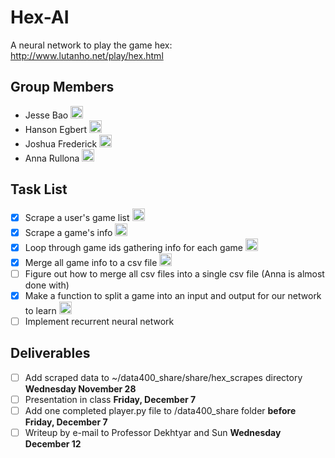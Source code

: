 # Hex-AI
A neural network to play the game hex: http://www.lutanho.net/play/hex.html

## Group Members

- Jesse Bao <img width="20" height="20" alt="jesse" src="https://avatars3.githubusercontent.com/u/15055948">
- Hanson Egbert <img width="20" height="20" alt="hanson" src="https://avatars3.githubusercontent.com/u/24231626?s=400&v=4">
- Joshua Frederick <img width="20" height="20" alt="josh" src="https://avatars2.githubusercontent.com/u/26757800?s=400&v=4">
- Anna Rullona <img width="20" height="20" alt="anna" src="https://avatars2.githubusercontent.com/u/25042420?s=400&v=4">

## Task List

- [X] Scrape a user's game list <img width="20" height="20" alt="hanson" src="https://avatars3.githubusercontent.com/u/24231626?s=400&v=4">
- [X] Scrape a game's info <img width="20" height="20" alt="hanson" src="https://avatars3.githubusercontent.com/u/24231626?s=400&v=4">
- [X] Loop through game ids gathering info for each game <img width="20" height="20" alt="anna" src="https://avatars2.githubusercontent.com/u/25042420?s=400&v=4">
- [X] Merge all game info to a csv file <img width="20" height="20" alt="anna" src="https://avatars2.githubusercontent.com/u/25042420?s=400&v=4">
- [ ] Figure out how to merge all csv files into a single csv file (Anna is almost done with)
- [X] Make a function to split a game into an input and output for our network to learn <img width="20" height="20" alt="anna" src="https://avatars2.githubusercontent.com/u/25042420?s=400&v=4">
- [ ] Implement recurrent neural network

## Deliverables

- [ ] Add scraped data to ~/data400_share/share/hex_scrapes directory **Wednesday November 28**
- [ ] Presentation in class **Friday, December 7**
- [ ] Add one completed player.py file to /data400_share folder **before Friday, December 7**
- [ ] Writeup by e-mail to Professor Dekhtyar and Sun **Wednesday December 12**
